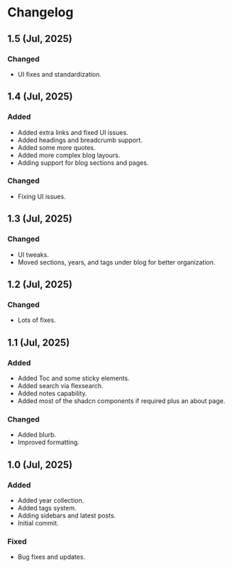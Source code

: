 # Changelog

## 1.5 (Jul, 2025)

### Changed

- UI fixes and standardization.


## 1.4 (Jul, 2025)

### Added

- Added extra links and fixed UI issues.
- Added headings and breadcrumb support.
- Added some more quotes.
- Added more complex blog layours.
- Adding support for blog sections and pages.

### Changed

- Fixing UI issues.


## 1.3 (Jul, 2025)

### Changed

- UI tweaks.
- Moved sections, years, and tags under blog for better organization.


## 1.2 (Jul, 2025)

### Changed

- Lots of fixes.


## 1.1 (Jul, 2025)

### Added

- Added Toc and some sticky elements.
- Added search via flexsearch.
- Added notes capability.
- Added most of the shadcn components if required plus an about page.

### Changed

- Added blurb.
- Improved formatting.


## 1.0 (Jul, 2025)

### Added

- Added year collection.
- Added tags system.
- Adding sidebars and latest posts.
- Initial commit.

### Fixed

- Bug fixes and updates.
